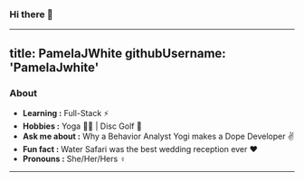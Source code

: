 ### Hi there 👋
---
title: PamelaJWhite
githubUsername: 'PamelaJwhite'
---

### About
-  **Learning :** Full-Stack :zap: 
-  **Hobbies :** Yoga :lotus_position_woman: | Disc Golf :flying_disc:
-  **Ask me about :** Why a Behavior Analyst Yogi makes a Dope Developer :v:
-  **Fun fact :** Water Safari was the best wedding reception ever :heart: 
-  **Pronouns :** She/Her/Hers ♀️

---------------------------------------------------------------------------------------------------------------------------------------------------------------------------------

<!--
**PamelaJWhite/PamelaJWhite** is a ✨ _special_ ✨ repository because its `README.md` (this file) appears on your GitHub profile.

Here are some ideas to get you started:

- 🔭 I’m currently working on ...
- 🌱 I’m currently learning ...
- 👯 I’m looking to collaborate on ...
- 🤔 I’m looking for help with ...
- 💬 Ask me about ...
- 📫 How to reach me: ...
- 😄 Pronouns: ...
- ⚡ Fun fact: ...
-->

